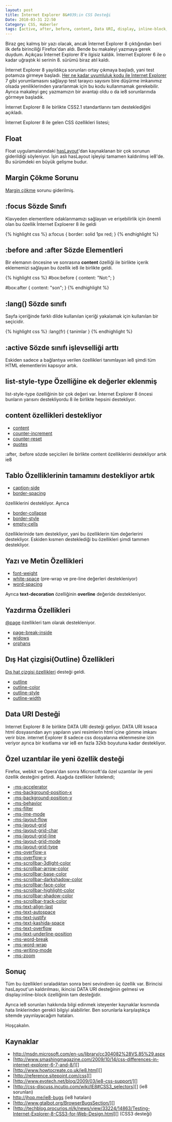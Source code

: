 ```yaml
---
layout: post
title: İnternet Explorer 8&#039;in CSS Desteği
Date: 2010-03-31 22:50
Category: CSS, Haberler
tags: [active, after, before, content, Data URI, display, inline-block, focus, hasLayout, ie8, outline]
---
```


Biraz geç kalmış bir yazı olacak, ancak İnternet Explorer 8 çıktığından
beri ilk defa birinciliği Firefox'dan aldı. Bende bu makaleyi yazmaya
gerek duydum. Açıkçası İnternet Explorer 8'e ilgisiz kaldık. İnternet
Explorer 6 ile o kadar uğraştık ki serinin 8. sürümü biraz atıl kaldı.

İnternet Explorer 8 yayıldıkça sorunları ortay çıkmaya başladı, yani
test potamıza girmeye başladı. [Her ne kadar uyumluluk kodu ile İnternet Explorer][] 7 gibi yorumlamasını sağlayıp test tarayıcı sayısını bire
düşürme imkanımız olsada yeniliklerinden yararlanmak için bu kodu
kullanmamak gerekebilir. Ayrıca makaleyi geç yazmamızın bir avantajı
oldu o da ie8 sorunlarınıda görmeye başladık. 

İnternet Explorer 8 ile birlikte CSS2.1 standartlarını tam
desteklediğini açıkladı.

İnternet Explorer 8 ile gelen CSS özellikleri listesi;

## Float

Float uygulamalarındaki [hasLayout][]'dan kaynaklanan bir çok sorunun
giderildiği söyleniyor. İşin aslı hasLayout işleyişi tamamen kaldırılmış
ie8'de. Bu sürümdeki en büyük gelişme budur.

## Margin Çökme Sorunu

[Margin çökme][] sorunu giderilmiş.

## :focus Sözde Sınıfı

Klavyeden elementlere odaklanmamızı sağlayan ve erişebilirlik için
önemli olan bu özellik İnternet Exploerer 8 ile geldi

{% highlight css %}
a:focus {
	border: solid 1px red;
}
{% endhighlight %}

## :before and :after Sözde Elementleri

Bir elemanın öncesine ve sonrasına **content** özelliği ile birlikte
içerik eklememizi sağlayan bu özellik ie8 ile birlikte geldi.

{% highlight css %}
#box:before {
	content: "Not:";
}

#box:after {
	content: "son";
}
{% endhighlight %}

## :lang() Sözde sınıfı

Sayfa içeriğinde farklı dilde kullanılan içeriği yakalamak için
kullanılan bir seçicidir.

{% highlight css %}
:lang(fr) {
	tanimlar
}
{% endhighlight %}

## :active Sözde sınıfı işlevselliği arttı

Eskiden sadece a bağlantıya verilen özellikleri tanımlayan ie8 şimdi tüm
HTML elementlerini kapsıyor artık.

## list-style-type Özelliğine ek değerler eklenmiş

list-style-type özelliğinin bir çok değeri var. İnternet Explorer 8
öncesi bunların yarısını destekliyordu 8 ile birlikte hepsini
destekliyor.

## content özellikleri destekliyor

-   [content][]
-   [counter-increment][]
-   [counter-reset][]
-   [quotes][]

:after, :before sözde seçicileri ile birlikte content özelliklerini
destekliyor artık ie8

## Tablo Özelliklerinin tamamını destekliyor artık

-   [caption-side][] 
-   [border-spacing][]

özelliklerini destekliyor. Ayrıca

-   [border-collapse][]
-   [border-style][]
-   [empty-cells][]

özelliklerinide tam destekliyor, yani bu özelliklerin tüm değerlerini
destekliyor. Eskiden kısmen desteklediği bu özellikleri şimdi tammen
destekliyor.

## Yazı ve Metin Özellikleri

-   [font-weight][]
-   [white-space][] (pre-wrap ve pre-line değerleri destekleniyor)
-   [word-spacing][]

Ayrıca **text-decoration** özelliğinin **overline** değeride
destekleniyor.

## Yazdırma Özellikleri

[@page][] özellikleri tam olarak destekleniyor.

-   [page-break-inside][]
-   [widows][]
-   [orphans][]

## Dış Hat çizgisi(Outline) Özellikleri

[Dış hat çizgisi özellikleri][] desteği geldi.

-   [outline][]
-   [outline-color][]
-   [outline-style][]
-   [outline-width][]

## Data URI Desteği

Internet Explorer 8 ile birlikte DATA URI desteği geliyor. DATA URI
kısaca html dosyasından ayrı yapıların yani resimlerin html içine gömme
imkanı verir bize. internet Explorer 8 sadece css dosyalarına
eklenmesine izin veriyor ayrıca bir kısıtlama var ie8 en fazla 32kb
boyutuna kadar destekliyor.

## Özel uzantılar ile yeni özellik desteği

Firefox, webkit ve Opera'dan sonra Microsoft'da özel uzantılar ile yeni
özellik desteğini getirdi. Aşağıda özellikler listelendi;

-   [-ms-accelerator][]
-   [-ms-background-position-x][]
-   [-ms-background-position-y][]
-   [-ms-behavior][]
-   [-ms-filter][]
-   [-ms-ime-mode][]
-   [-ms-layout-flow][]
-   [-ms-layout-grid][]
-   [-ms-layout-grid-char][]
-   [-ms-layout-grid-line][]
-   [-ms-layout-grid-mode][]
-   [-ms-layout-grid-type][]
-   [-ms-overflow-x][]
-   [-ms-overflow-y][]
-   [-ms-scrollbar-3dlight-color][]
-   [-ms-scrollbar-arrow-color][]
-   [-ms-scrollbar-base-color][]
-   [-ms-scrollbar-darkshadow-color][]
-   [-ms-scrollbar-face-color][]
-   [-ms-scrollbar-highlight-color][]
-   [-ms-scrollbar-shadow-color][]
-   [-ms-scrollbar-track-color][]
-   [-ms-text-align-last][]
-   [-ms-text-autospace][]
-   [-ms-text-justify][]
-   [-ms-text-kashida-space][]
-   [-ms-text-overflow][]
-   [-ms-text-underline-position][]
-   [-ms-word-break][]
-   [-ms-word-wrap][]
-   [-ms-writing-mode][]
-   [-ms-zoom][]

## Sonuç

Tüm bu özellikleri sıraladıktan sonra beni sevindiren üç özellik var.
Birincisi hasLayout'un kaldırılması, ikincisi DATA URI desteğinin
gelmesi ve display:inline-block özelliğinin tam desteğidir.

Ayrıca ie8 sorunları hakkında bilgi edinmek isteyenler kaynaklar
kısmında hata linklerinden gerekli bilgiyi alabilirler. Ben sorunlarla
karşılaştıkça sitemde yayınlayacağım hataları.

Hoşçakalın.

## Kaynaklar

-   http://msdn.microsoft.com/en-us/library/cc304082%28VS.85%29.aspx
-   [http://www.smashingmagazine.com/2009/10/14/css-differences-in-internet-explorer-6-7-and-8/][]
-   [http://www.howtocreate.co.uk/ie8.html][]
-   [http://reference.sitepoint.com/css][]
-   [http://www.evotech.net/blog/2009/03/ie8-css-support/][]
-   [http://css-discuss.incutio.com/wiki/IE8#CSS3_selectors][] (ie8 sorunları)
-   http://jhop.me/ie8-bugs (ie8 hataları)
-   [http://www.gtalbot.org/BrowserBugsSection/][]
-   [http://techblog.procurios.nl/k/news/view/33224/14863/Testing-Internet-Explorer-8-CSS3-for-Web-Design.html][] (CSS3 desteği)

  [Her ne kadar uyumluluk kodu ile İnternet Explorer]: http://fatihhayrioglu.com/internet-explorer-8i-7-gibi-yorumla-kodu/
    "Her ne kadar uyumluluk kodu ile İnternet Explorer"
  [hasLayout]: http://haslayout.net/ "hasLayout"
  [Margin çökme]: http://fatihhayrioglu.com/kenar-boslugumargin-cokmesi/
    "Margin çökme"
  [content]: http://reference.sitepoint.com/css/content "content"
  [counter-increment]: http://reference.sitepoint.com/css/counter-increment
    "counter-increment"
  [counter-reset]: http://reference.sitepoint.com/css/counter-reset
    "counter-reset"
  [quotes]: http://reference.sitepoint.com/css/quotes "quotes"
  [caption-side]: http://fatihhayrioglu.com/tablo-ozellikleri/
    "caption-side"
  [border-spacing]: http://fatihhayrioglu.com/tablo-ozellikleri/
    "border-spacing"
  [border-collapse]: http://fatihhayrioglu.com/tablo-ozellikleri/
    "border-collapse"
  [border-style]: http://fatihhayrioglu.com/tablo-ozellikleri/
    "border-style"
  [empty-cells]: http://fatihhayrioglu.com/tablo-ozellikleri/
    "empty-cells"
  [font-weight]: http://fatihhayrioglu.com/font-ozellikleri/
    "font-weight"
  [white-space]: http://fatihhayrioglu.com/css-siniflandirma-liste-ozellikleri/
    "white-space"
  [word-spacing]: http://fatihhayrioglu.com/cssde-metintext-ozellikleri/
    "word-spacing"
  [@page]: http://reference.sitepoint.com/css/pagedmedia "@page"
  [page-break-inside]: http://reference.sitepoint.com/css/page-break-inside
    "page-break-inside"
  [widows]: http://reference.sitepoint.com/css/widows "widows"
  [orphans]: http://reference.sitepoint.com/css/orphans "orphans"
  [Dış hat çizgisi özellikleri]: http://fatihhayrioglu.com/dis-hat-cizgisioutline-ozellikleri/
    "Dış hat çizgisi özellikleri"
  [outline]: http://fatihhayrioglu.com/dis-hat-cizgisioutline-ozellikleri/
    "outline"
  [outline-color]: http://fatihhayrioglu.com/dis-hat-cizgisioutline-ozellikleri/
    "outline-color"
  [outline-style]: http://fatihhayrioglu.com/dis-hat-cizgisioutline-ozellikleri/
    "outline-style"
  [outline-width]: http://fatihhayrioglu.com/dis-hat-cizgisioutline-ozellikleri/
    "outline-width"
  [-ms-accelerator]: http://msdn.microsoft.com/en-us/library/ms530713%28v=VS.85%29.aspx
  [-ms-background-position-x]: http://msdn.microsoft.com/en-us/library/ms530719%28v=VS.85%29.aspx
  [-ms-background-position-y]: http://msdn.microsoft.com/en-us/library/ms530720%28v=VS.85%29.aspx
  [-ms-behavior]: http://msdn.microsoft.com/en-us/library/ms530723%28v=VS.85%29.aspx
  [-ms-filter]: http://msdn.microsoft.com/en-us/library/ms530752%28v=VS.85%29.aspx
  [-ms-ime-mode]: http://msdn.microsoft.com/en-us/library/ms530767%28v=VS.85%29.aspx
  [-ms-layout-flow]: http://msdn.microsoft.com/en-us/library/ms530770%28v=VS.85%29.aspx
  [-ms-layout-grid]: http://msdn.microsoft.com/en-us/library/ms530771%28v=VS.85%29.aspx
  [-ms-layout-grid-char]: http://msdn.microsoft.com/en-us/library/ms530772%28v=VS.85%29.aspx
  [-ms-layout-grid-line]: http://msdn.microsoft.com/en-us/library/ms530773%28v=VS.85%29.aspx
  [-ms-layout-grid-mode]: http://msdn.microsoft.com/en-us/library/ms530774%28v=VS.85%29.aspx
  [-ms-layout-grid-type]: http://msdn.microsoft.com/en-us/library/ms530775%28v=VS.85%29.aspx
  [-ms-overflow-x]: http://msdn.microsoft.com/en-us/library/ms530826%28v=VS.85%29.aspx
  [-ms-overflow-y]: http://msdn.microsoft.com/en-us/library/ms530829%28v=VS.85%29.aspx
  [-ms-scrollbar-3dlight-color]: http://msdn.microsoft.com/en-us/library/ms531153%28v=VS.85%29.aspx
  [-ms-scrollbar-arrow-color]: http://msdn.microsoft.com/en-us/library/ms531154%28v=VS.85%29.aspx
  [-ms-scrollbar-base-color]: http://msdn.microsoft.com/en-us/library/ms531155%28v=VS.85%29.aspx
  [-ms-scrollbar-darkshadow-color]: http://msdn.microsoft.com/en-us/library/ms531156%28v=VS.85%29.aspx
  [-ms-scrollbar-face-color]: http://msdn.microsoft.com/en-us/library/ms531157%28v=VS.85%29.aspx
  [-ms-scrollbar-highlight-color]: http://msdn.microsoft.com/en-us/library/ms531158%28v=VS.85%29.aspx
  [-ms-scrollbar-shadow-color]: http://msdn.microsoft.com/en-us/library/ms531159%28v=VS.85%29.aspx
  [-ms-scrollbar-track-color]: http://msdn.microsoft.com/en-us/library/ms531160%28v=VS.85%29.aspx
  [-ms-text-align-last]: http://msdn.microsoft.com/en-us/library/ms531163%28v=VS.85%29.aspx
  [-ms-text-autospace]: http://msdn.microsoft.com/en-us/library/ms531164%28v=VS.85%29.aspx
  [-ms-text-justify]: http://msdn.microsoft.com/en-us/library/ms531172%28v=VS.85%29.aspx
  [-ms-text-kashida-space]: http://msdn.microsoft.com/en-us/library/ms531173%28v=VS.85%29.aspx
  [-ms-text-overflow]: http://msdn.microsoft.com/en-us/library/ms531174%28v=VS.85%29.aspx
  [-ms-text-underline-position]: http://msdn.microsoft.com/en-us/library/ms531176%28v=VS.85%29.aspx
  [-ms-word-break]: http://msdn.microsoft.com/en-us/library/ms531184%28v=VS.85%29.aspx
  [-ms-word-wrap]: http://msdn.microsoft.com/en-us/library/ms531186%28v=VS.85%29.aspx
  [-ms-writing-mode]: http://msdn.microsoft.com/en-us/library/ms531187%28v=VS.85%29.aspx
  [-ms-zoom]: http://msdn.microsoft.com/en-us/library/ms531189%28v=VS.85%29.aspx
  [http://www.smashingmagazine.com/2009/10/14/css-differences-in-internet-explorer-6-7-and-8/]: http://www.smashingmagazine.com/2009/10/14/css-differences-in-internet-explorer-6-7-and-8/
    "http://www.smashingmagazine.com/2009/10/14/css-differences-in-internet-explorer-6-7-and-8/"
  [http://www.howtocreate.co.uk/ie8.html]: http://www.howtocreate.co.uk/ie8.html
    "http://www.howtocreate.co.uk/ie8.html"
  [http://reference.sitepoint.com/css]: http://reference.sitepoint.com/css
    "http://reference.sitepoint.com/css"
  [http://www.evotech.net/blog/2009/03/ie8-css-support/]: http://www.evotech.net/blog/2009/03/ie8-css-support/
    "http://www.evotech.net/blog/2009/03/ie8-css-support/"
  [http://css-discuss.incutio.com/wiki/IE8#CSS3_selectors]: http://css-discuss.incutio.com/wiki/IE8#CSS3_selectors
    "http://css-discuss.incutio.com/wiki/IE8#CSS3_selectors"
  [http://www.gtalbot.org/BrowserBugsSection/]: http://www.gtalbot.org/BrowserBugsSection/
    "http://www.gtalbot.org/BrowserBugsSection/"
  [http://techblog.procurios.nl/k/news/view/33224/14863/Testing-Internet-Explorer-8-CSS3-for-Web-Design.html]: http://techblog.procurios.nl/k/news/view/33224/14863/Testing-Internet-Explorer-8-CSS3-for-Web-Design.html
    "http://techblog.procurios.nl/k/news/view/33224/14863/Testing-Internet-Explorer-8-CSS3-for-Web-Design.html"
